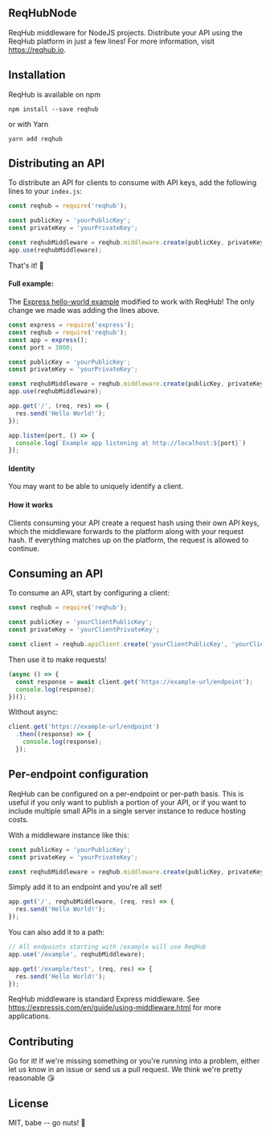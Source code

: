 ## ReqHubNode
ReqHub middleware for NodeJS projects. Distribute your API using the ReqHub platform in just a few lines!
For more information, visit https://reqhub.io.

## Installation
ReqHub is available on npm
```
npm install --save reqhub
```
or with Yarn
```
yarn add reqhub
```

## Distributing an API
To distribute an API for clients to consume with API keys, add the following lines to your `index.js`:

```js
const reqhub = require('reqhub');

const publicKey = 'yourPublicKey';
const privateKey = 'yourPrivateKey';

const reqhubMiddleware = reqhub.middleware.create(publicKey, privateKey);
app.use(reqhubMiddleware);
```

That's it! 🎉

#### Full example:
The [Express hello-world example](https://expressjs.com/en/starter/hello-world.html) modified to work with ReqHub! The only change we made was adding the lines above.

```js
const express = require('express');
const reqhub = require('reqhub');
const app = express();
const port = 3000;

const publicKey = 'yourPublicKey';
const privateKey = 'yourPrivateKey';

const reqhubMiddleware = reqhub.middleware.create(publicKey, privateKey);
app.use(reqhubMiddleware);

app.get('/', (req, res) => {
  res.send('Hello World!');
});

app.listen(port, () => {
  console.log(`Example app listening at http://localhost:${port}`)
});
```

#### Identity
You may want to be able to uniquely identify a client.

#### How it works
Clients consuming your API create a request hash using their own API keys, which the middleware forwards to the platform
along with your request hash. If everything matches up on the platform, the request is allowed to continue.

## Consuming an API
To consume an API, start by configuring a client:
```js
const reqhub = require('reqhub');

const publicKey = 'yourClientPublicKey';
const privateKey = 'yourClientPrivateKey';

const client = reqhub.apiClient.create('yourClientPublicKey', 'yourClientPrivateKey');
```

Then use it to make requests!
```js
(async () => {
  const response = await client.get('https://example-url/endpoint');
  console.log(response);
})();
```

Without async:
```js
client.get('https://example-url/endpoint')
  .then((response) => {
    console.log(response);
  });
```

## Per-endpoint configuration
ReqHub can be configured on a per-endpoint or per-path basis. This is useful if you only want to publish a portion of your API, or if you want to include multiple small APIs in a single server instance to reduce hosting costs.

With a middleware instance like this:
```js
const publicKey = 'yourPublicKey';
const privateKey = 'yourPrivateKey';

const reqhubMiddleware = reqhub.middleware.create(publicKey, privateKey);
```

Simply add it to an endpoint and you're all set!
```js
app.get('/', reqhubMiddleware, (req, res) => {
  res.send('Hello World!');
});
```

You can also add it to a path:
```js
// All endpoints starting with /example will use ReqHub
app.use('/example', reqhubMiddleware);

app.get('/example/test', (req, res) => {
  res.send('Hello World!');
});
```

ReqHub middleware is standard Express middleware. See https://expressjs.com/en/guide/using-middleware.html for more applications.

## Contributing
Go for it! If we're missing something or you're running into a problem, either let us know in an issue or send us a pull request.
We think we're pretty reasonable 😘

## License
MIT, babe -- go nuts! 🎉
